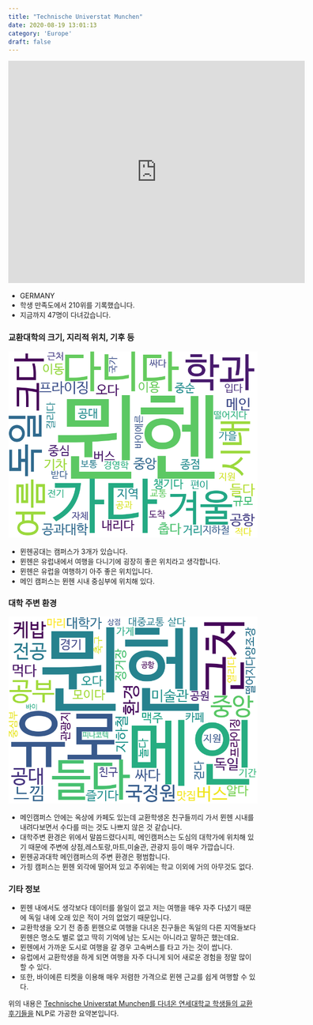 ```yaml
---
title: "Technische Universtat Munchen"
date: 2020-08-19 13:01:13
category: 'Europe'
draft: false
---
```


<iframe
width="600"
height="450"
frameborder="0" style="border:0"
src="https://www.google.com/maps/embed/v1/place?key=AIzaSyC9e1AME-pVmWC4hBpFdu5S4dKzyepa3HQ&q=Technische+Universtat+Munchen&center=48.14966,11.5678602&zoom=14" allowfullscreen>
</iframe>

* GERMANY
* 학생 만족도에서 210위를 기록했습니다.
* 지금까지 47명이 다녀갔습니다. 

### 교환대학의 크기, 지리적 위치, 기후 등

![gen_info-WordCloud](../univ_wordclouds_okt/gen_info/DE000016_gen_info_okt.png)

* 뮌헨공대는 캠퍼스가 3개가 있습니다.
* 뮌헨은 유럽내에서 여행을 다니기에 굉장히 좋은 위치라고 생각합니다.
* 뮌헨은 유럽을 여행하기 아주 좋은 위치입니다.
* 메인 캠퍼스는 뮌헨 시내 중심부에 위치해 있다.


### 대학 주변 환경

![env_info-WordCloud](../univ_wordclouds_okt/env_info/DE000016_env_info_okt.png)

* 메인캠퍼스 안에는 옥상에 카페도 있는데 교환학생온 친구들끼리 가서 뮌헨 시내를 내려다보면서 수다를 떠는 것도 나쁘지 않은 것 같습니다.
* 대학주변 환경은 위에서 말씀드렸다시피, 메인캠퍼스는 도심의 대학가에 위치해 있기 때문에 주변에 상점,레스토랑,마트,미술관, 관광지 등이 매우 가깝습니다.
* 뮌헨공과대학 메인캠퍼스의 주변 환경은 평범합니다.
* 가힝 캠퍼스는 뮌헨 외각에 떨어져 있고 주위에는 학교 이외에 거의 아무것도 없다.


### 기타 정보

* 뮌헨 내에서도 생각보다 데이터를 쓸일이 없고 저는 여행을 매우 자주 다녔기 때문에 독일 내에 오래 있은 적이 거의 없었기 때문입니다.
* 교환학생을 오기 전 종종 뮌헨으로 여행을 다녀온 친구들은 독일의 다른 지역들보다 뮌헨은 명소도 별로 없고 딱히 기억에 남는 도시는 아니라고 말하곤 했는데요.
* 뮌헨에서 가까운 도시로 여행을 갈 경우 고속버스를 타고 가는 것이 쌉니다.
* 유럽에서 교환학생을 하게 되면 여행을 자주 다니게 되어 새로운 경험을 정말 많이 할 수 있다.
* 또한, 바이에른 티켓을 이용해 매우 저렴한 가격으로 뮌헨 근교를 쉽게 여행할 수 있다.


위의 내용은 [Technische Universtat Munchen를 다녀온 연세대학교 학생들의 교환 후기들을](http://oia.yonsei.ac.kr/partner/expReport.asp?ucode=DE000016&bgbn=A) NLP로 가공한 요약본입니다. 
